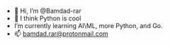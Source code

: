 - 👋 Hi, I’m @Bamdad-rar
- 🌱 I think Python is cool
- I’m currently learning AI\ML, more Python, and Go.
- 📫 bamdad.rar@protonmail.com
